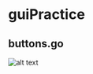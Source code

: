 # guiPractice

## buttons.go

![alt text](https://github.com/sombrastudios/guiPractice/img/ui_buttons.go.png "GUI of src/buttons.go")

